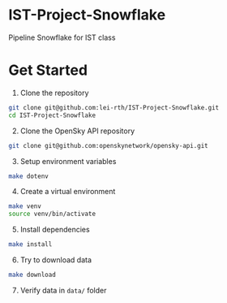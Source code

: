 # IST-Project-Snowflake
Pipeline Snowflake for IST class

# Get Started

1. Clone the repository
```bash
git clone git@github.com:lei-rth/IST-Project-Snowflake.git
cd IST-Project-Snowflake
```

2. Clone the OpenSky API repository
```bash
git clone git@github.com:openskynetwork/opensky-api.git
```

3. Setup environment variables
```bash
make dotenv
```

4. Create a virtual environment
```bash
make venv
source venv/bin/activate
```

5. Install dependencies
```bash
make install
```

6. Try to download data
```bash
make download
```

7. Verify data in `data/` folder